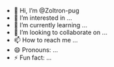 - 👋 Hi, I’m @Zoltron-pug
- 👀 I’m interested in ...
- 🌱 I’m currently learning ...
- 💞️ I’m looking to collaborate on ...
- 📫 How to reach me ...
- 😄 Pronouns: ...
- ⚡ Fun fact: ...

<!---
Zoltron-pug/Zoltron-pug is a ✨ special ✨ repository because its `README.md` (this file) appears on your GitHub profile.
You can click the Preview link to take a look at your changes.
--->
